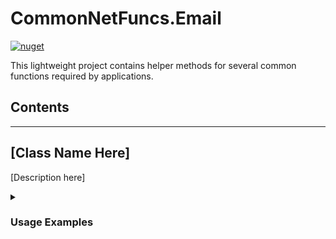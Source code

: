 # CommonNetFuncs.Email

[![nuget](https://img.shields.io/nuget/dt/CommonNetFuncs.Email)](https://www.nuget.org/packages/CommonNetFuncs.Email/)

This lightweight project contains helper methods for several common functions required by applications.

## Contents

<!-- - [Class Name](#) -->

---

## [Class Name Here]

[Description here]

<details>
<summary><h3>Usage Examples</h3></summary>

#### [MethodNameHere]

```cs
//Code here
```

</details>
